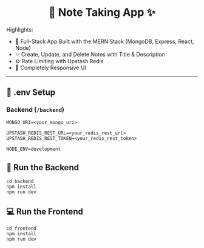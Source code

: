 <h1 align="center">📝 Note Taking App ✨</h1>


Highlights:

- 🧱 Full-Stack App Built with the MERN Stack (MongoDB, Express, React, Node)
- ✨ Create, Update, and Delete Notes with Title & Description
- ⚙️ Rate Limiting with Upstash Redis
- 🚀 Completely Responsive UI
---

## 🧪 .env Setup

### Backend (`/backend`)

```
MONGO_URI=<your_mongo_uri>

UPSTASH_REDIS_REST_URL=<your_redis_rest_url>
UPSTASH_REDIS_REST_TOKEN=<your_redis_rest_token>

NODE_ENV=development
```

## 🔧 Run the Backend

```
cd backend
npm install
npm run dev
```

## 💻 Run the Frontend

```
cd frontend
npm install
npm run dev
```
